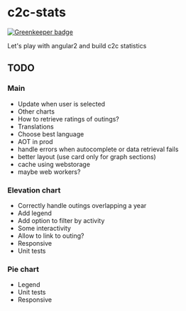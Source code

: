 # c2c-stats

[![Greenkeeper badge](https://badges.greenkeeper.io/brunobesson/c2c-stats.svg)](https://greenkeeper.io/)

Let's play with angular2 and build c2c statistics
## TODO

### Main

* Update when user is selected
* Other charts
* How to retrieve ratings of outings?
* Translations
* Choose best language
* AOT in prod
* handle errors when autocomplete or data retrieval fails
* better layout (use card only for graph sections)
* cache using webstorage
* maybe web workers?

### Elevation chart

* Correctly handle outings overlapping a year
* Add legend
* Add option to filter by activity
* Some interactivity
* Allow to link to outing?
* Responsive
* Unit tests

### Pie chart

* Legend
* Unit tests
* Responsive
